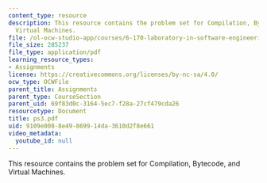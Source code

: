 ```yaml
---
content_type: resource
description: This resource contains the problem set for Compilation, Bytecode, and
  Virtual Machines.
file: /ol-ocw-studio-app/courses/6-170-laboratory-in-software-engineering-fall-2005/9109e0088e49869914da3610d2f8e661_ps3.pdf
file_size: 285237
file_type: application/pdf
learning_resource_types:
- Assignments
license: https://creativecommons.org/licenses/by-nc-sa/4.0/
ocw_type: OCWFile
parent_title: Assignments
parent_type: CourseSection
parent_uid: 69f83d0c-3164-5ec7-f28a-27cf479cda26
resourcetype: Document
title: ps3.pdf
uid: 9109e008-8e49-8699-14da-3610d2f8e661
video_metadata:
  youtube_id: null
---
```

This resource contains the problem set for Compilation, Bytecode, and Virtual Machines.